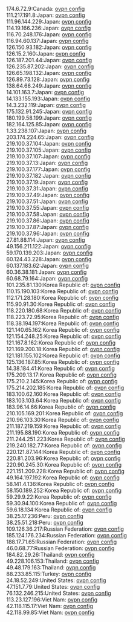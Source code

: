 174.6.72.9:Canada: [ovpn config](vpn/174_6_72_9.ovpn)  
111.217.191.8:Japan: [ovpn config](vpn/111_217_191_8.ovpn)  
111.96.144.229:Japan: [ovpn config](vpn/111_96_144_229.ovpn)  
114.19.166.236:Japan: [ovpn config](vpn/114_19_166_236.ovpn)  
116.70.248.176:Japan: [ovpn config](vpn/116_70_248_176.ovpn)  
116.94.60.137:Japan: [ovpn config](vpn/116_94_60_137.ovpn)  
126.150.93.182:Japan: [ovpn config](vpn/126_150_93_182.ovpn)  
126.15.2.160:Japan: [ovpn config](vpn/126_15_2_160.ovpn)  
126.187.201.44:Japan: [ovpn config](vpn/126_187_201_44.ovpn)  
126.235.87.202:Japan: [ovpn config](vpn/126_235_87_202.ovpn)  
126.65.198.132:Japan: [ovpn config](vpn/126_65_198_132.ovpn)  
126.89.73.128:Japan: [ovpn config](vpn/126_89_73_128.ovpn)  
138.64.66.249:Japan: [ovpn config](vpn/138_64_66_249.ovpn)  
14.101.163.7:Japan: [ovpn config](vpn/14_101_163_7.ovpn)  
14.133.155.193:Japan: [ovpn config](vpn/14_133_155_193.ovpn)  
14.3.232.119:Japan: [ovpn config](vpn/14_3_232_119.ovpn)  
175.132.91.245:Japan: [ovpn config](vpn/175_132_91_245.ovpn)  
180.199.58.199:Japan: [ovpn config](vpn/180_199_58_199.ovpn)  
182.164.125.85:Japan: [ovpn config](vpn/182_164_125_85.ovpn)  
1.33.238.107:Japan: [ovpn config](vpn/1_33_238_107.ovpn)  
203.174.224.65:Japan: [ovpn config](vpn/203_174_224_65.ovpn)  
219.100.37.104:Japan: [ovpn config](vpn/219_100_37_104.ovpn)  
219.100.37.105:Japan: [ovpn config](vpn/219_100_37_105.ovpn)  
219.100.37.107:Japan: [ovpn config](vpn/219_100_37_107.ovpn)  
219.100.37.13:Japan: [ovpn config](vpn/219_100_37_13.ovpn)  
219.100.37.177:Japan: [ovpn config](vpn/219_100_37_177.ovpn)  
219.100.37.182:Japan: [ovpn config](vpn/219_100_37_182.ovpn)  
219.100.37.19:Japan: [ovpn config](vpn/219_100_37_19.ovpn)  
219.100.37.31:Japan: [ovpn config](vpn/219_100_37_31.ovpn)  
219.100.37.49:Japan: [ovpn config](vpn/219_100_37_49.ovpn)  
219.100.37.51:Japan: [ovpn config](vpn/219_100_37_51.ovpn)  
219.100.37.55:Japan: [ovpn config](vpn/219_100_37_55.ovpn)  
219.100.37.58:Japan: [ovpn config](vpn/219_100_37_58.ovpn)  
219.100.37.86:Japan: [ovpn config](vpn/219_100_37_86.ovpn)  
219.100.37.87:Japan: [ovpn config](vpn/219_100_37_87.ovpn)  
219.100.37.96:Japan: [ovpn config](vpn/219_100_37_96.ovpn)  
27.81.88.114:Japan: [ovpn config](vpn/27_81_88_114.ovpn)  
49.156.211.122:Japan: [ovpn config](vpn/49_156_211_122.ovpn)  
59.170.139.203:Japan: [ovpn config](vpn/59_170_139_203.ovpn)  
60.124.43.228:Japan: [ovpn config](vpn/60_124_43_228.ovpn)  
60.137.183.62:Japan: [ovpn config](vpn/60_137_183_62.ovpn)  
60.36.38.181:Japan: [ovpn config](vpn/60_36_38_181.ovpn)  
60.68.79.164:Japan: [ovpn config](vpn/60_68_79_164.ovpn)  
101.235.81.130:Korea Republic of: [ovpn config](vpn/101_235_81_130.ovpn)  
110.15.190.103:Korea Republic of: [ovpn config](vpn/110_15_190_103.ovpn)  
112.171.28.180:Korea Republic of: [ovpn config](vpn/112_171_28_180.ovpn)  
115.90.91.30:Korea Republic of: [ovpn config](vpn/115_90_91_30.ovpn)  
118.220.180.68:Korea Republic of: [ovpn config](vpn/118_220_180_68.ovpn)  
118.223.72.95:Korea Republic of: [ovpn config](vpn/118_223_72_95.ovpn)  
118.38.194.197:Korea Republic of: [ovpn config](vpn/118_38_194_197.ovpn)  
121.140.65.162:Korea Republic of: [ovpn config](vpn/121_140_65_162.ovpn)  
121.154.248.25:Korea Republic of: [ovpn config](vpn/121_154_248_25.ovpn)  
121.167.8.162:Korea Republic of: [ovpn config](vpn/121_167_8_162.ovpn)  
121.169.200.18:Korea Republic of: [ovpn config](vpn/121_169_200_18.ovpn)  
121.181.155.102:Korea Republic of: [ovpn config](vpn/121_181_155_102.ovpn)  
125.136.187.85:Korea Republic of: [ovpn config](vpn/125_136_187_85.ovpn)  
14.38.184.41:Korea Republic of: [ovpn config](vpn/14_38_184_41.ovpn)  
175.209.13.17:Korea Republic of: [ovpn config](vpn/175_209_13_17.ovpn)  
175.210.2.145:Korea Republic of: [ovpn config](vpn/175_210_2_145.ovpn)  
175.214.202.185:Korea Republic of: [ovpn config](vpn/175_214_202_185.ovpn)  
183.100.62.160:Korea Republic of: [ovpn config](vpn/183_100_62_160.ovpn)  
183.103.103.64:Korea Republic of: [ovpn config](vpn/183_103_103_64.ovpn)  
183.96.14.66:Korea Republic of: [ovpn config](vpn/183_96_14_66.ovpn)  
210.105.169.201:Korea Republic of: [ovpn config](vpn/210_105_169_201.ovpn)  
210.96.103.30:Korea Republic of: [ovpn config](vpn/210_96_103_30.ovpn)  
211.187.219.159:Korea Republic of: [ovpn config](vpn/211_187_219_159.ovpn)  
211.195.88.190:Korea Republic of: [ovpn config](vpn/211_195_88_190.ovpn)  
211.244.251.223:Korea Republic of: [ovpn config](vpn/211_244_251_223.ovpn)  
219.240.182.77:Korea Republic of: [ovpn config](vpn/219_240_182_77.ovpn)  
220.121.87.144:Korea Republic of: [ovpn config](vpn/220_121_87_144.ovpn)  
220.81.203.96:Korea Republic of: [ovpn config](vpn/220_81_203_96.ovpn)  
220.90.245.30:Korea Republic of: [ovpn config](vpn/220_90_245_30.ovpn)  
221.151.209.228:Korea Republic of: [ovpn config](vpn/221_151_209_228.ovpn)  
49.164.197.192:Korea Republic of: [ovpn config](vpn/49_164_197_192.ovpn)  
58.141.4.136:Korea Republic of: [ovpn config](vpn/58_141_4_136.ovpn)  
58.150.189.252:Korea Republic of: [ovpn config](vpn/58_150_189_252.ovpn)  
59.29.9.22:Korea Republic of: [ovpn config](vpn/59_29_9_22.ovpn)  
59.30.94.100:Korea Republic of: [ovpn config](vpn/59_30_94_100.ovpn)  
59.6.18.134:Korea Republic of: [ovpn config](vpn/59_6_18_134.ovpn)  
38.25.17.236:Peru: [ovpn config](vpn/38_25_17_236.ovpn)  
38.25.51.218:Peru: [ovpn config](vpn/38_25_51_218.ovpn)  
109.126.36.217:Russian Federation: [ovpn config](vpn/109_126_36_217.ovpn)  
185.124.176.234:Russian Federation: [ovpn config](vpn/185_124_176_234.ovpn)  
188.17.71.65:Russian Federation: [ovpn config](vpn/188_17_71_65.ovpn)  
46.0.68.77:Russian Federation: [ovpn config](vpn/46_0_68_77.ovpn)  
184.82.29.26:Thailand: [ovpn config](vpn/184_82_29_26.ovpn)  
49.228.106.153:Thailand: [ovpn config](vpn/49_228_106_153.ovpn)  
49.48.179.163:Thailand: [ovpn config](vpn/49_48_179_163.ovpn)  
88.233.85.115:Turkey: [ovpn config](vpn/88_233_85_115.ovpn)  
24.18.52.249:United States: [ovpn config](vpn/24_18_52_249.ovpn)  
47.151.7.79:United States: [ovpn config](vpn/47_151_7_79.ovpn)  
76.132.246.215:United States: [ovpn config](vpn/76_132_246_215.ovpn)  
113.23.127.196:Viet Nam: [ovpn config](vpn/113_23_127_196.ovpn)  
42.118.115.17:Viet Nam: [ovpn config](vpn/42_118_115_17.ovpn)  
42.118.99.85:Viet Nam: [ovpn config](vpn/42_118_99_85.ovpn)  
